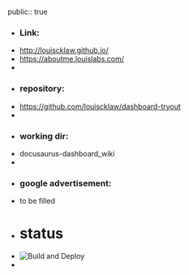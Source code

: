 public:: true

- ### Link:
- http://louiscklaw.github.io/
- https://aboutme.louislabs.com/
-
- ### repository:
- https://github.com/louiscklaw/dashboard-tryout
-
- ### working dir:
- docusaurus-dashboard_wiki
-
- ### google advertisement:
- to be filled
- # status
- ![Build and Deploy](https://github.com/louiscklaw/dashboard-tryout/actions/workflows/deploy_gh_pages.yml/badge.svg)
-